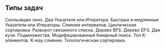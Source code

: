 ## Типы задач

Скользящее окно.
Два Указателя или Итератора.
Быстрые и медленные Указатели или Итераторы.
Слияние интервалов.
Циклическая сортировка.
Разворот связанного списка.
Дерево BFS.
Дерево DFS.
Две кучи.
Подмножества.
Модифицированный бинарный поиск.
Топ К-элементов.
K-way слияние.
Топологическая сортировка.
